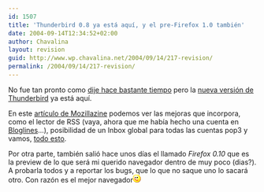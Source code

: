 ```yaml
---
id: 1507
title: 'Thunderbird 0.8 ya está aquí, y el pre-Firefox 1.0 también'
date: 2004-09-14T12:34:52+02:00
author: Chavalina
layout: revision
guid: http://www.wp.chavalina.net/2004/09/14/217-revision/
permalink: /2004/09/14/217-revision/
---
```

No fue tan pronto como <a href="http://www.chavalina.net/comentar.php?idpost=168&#038;q=" target="_blank">dije hace bastante tiempo</a> pero la <a href="http://www.mozilla.org/products/thunderbird/" target="_blank">nueva versión de Thunderbird</a> ya está aquí.

En este <a href="http://www.mozillazine.org/talkback.html?article=5270" target="_blank">artículo de Mozillazine</a> podemos ver las mejoras que incorpora, como el lector de RSS (vaya, ahora que me había hecho una cuenta en <a href="http://bloglines.com/" target="_blank">Bloglines</a>…), posibilidad de un Inbox global para todas las cuentas pop3 y vamos, <a href="http://www.mozilla.org/products/thunderbird/releases/" target="_blank">todo esto</a>.

Por otra parte, también salió hace unos días el llamado _Firefox 0.10_ que es la preview de lo que será mi querido navegador dentro de muy poco (dias?). A probarla todos y a reportar los bugs, que lo que no saque uno lo sacará otro. Con razón es el mejor navegador![emo](/imagenes/emoticonos/guino.gif)